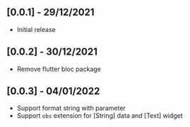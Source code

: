 ## [0.0.1] - 29/12/2021

* Initial release

## [0.0.2] - 30/12/2021

* Remove flutter bloc package

## [0.0.3] - 04/01/2022

* Support format string with parameter
* Support `obs` extension for [String] data and [Text] widget